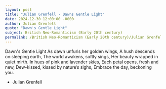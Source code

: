 ```yaml
---
layout: post
title: "Julian Grenfell - Dawns Gentle Light"
date: 2024-12-30 12:00:00 -0000
author: Julian Grenfell
quote: "Dawn's Gentle Light"
subject: British Neo-Romanticism (Early 20th century)
permalink: /British Neo-Romanticism (Early 20th century)/Julian Grenfell/Julian Grenfell - Dawns Gentle Light
---
```


Dawn's Gentle Light
As dawn unfurls her golden wings,
A hush descends on sleeping earth,
The world awakens, softly sings,
Her beauty wrapped in quiet mirth.
In hues of pink and lavender skies,
Each petal opens, fresh and new,
Dew-kissed, kissed by nature’s sighs,
Embrace the day, beckoning you.



- Julian Grenfell
